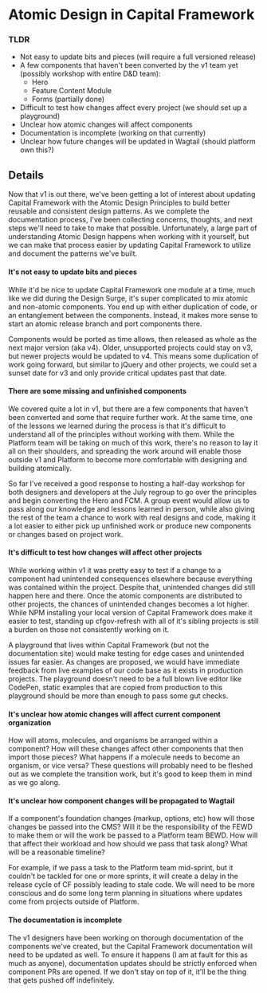 # Atomic Design in Capital Framework

### TLDR

- Not easy to update bits and pieces (will require a full versioned release)
- A few components that haven't been converted by the v1 team yet (possibly workshop with entire D&D team):
    - Hero
    - Feature Content Module
    - Forms (partially done)
- Difficult to test how changes affect every project (we should set up a playground)
- Unclear how atomic changes will affect components
- Documentation is incomplete (working on that currently)
- Unclear how future changes will be updated in Wagtail (should platform own this?)

## Details

Now that v1 is out there, we've been getting a lot of interest about updating Capital Framework with the Atomic Design Principles to build better reusable and consistent design patterns. As we complete the documentation process, I've been collecting concerns, thoughts, and next steps we'll need to take to make that possible. Unfortunately, a large part of understanding Atomic Design happens when working with it yourself, but we can make that process easier by updating Capital Framework to utilize and document the patterns we've built.

#### It's not easy to update bits and pieces

While it'd be nice to update Capital Framework one module at a time, much like we did during the Design Surge, it's super complicated to mix atomic and non-atomic components. You end up with either duplication of code, or an entanglement between the components. Instead, it makes more sense to start an atomic release branch and port components there.

Components would be ported as time allows, then released as whole as the next major version (aka v4). Older, unsupported projects could stay on v3, but newer projects would be updated to v4. This means some duplication of work going forward, but similar to jQuery and other projects, we could set a sunset date for v3 and only provide critical updates past that date.

#### There are some missing and unfinished components

We covered quite a lot in v1, but there are a few components that haven't been converted and some that require further work. At the same time, one of the lessons we learned during the process is that it's difficult to understand all of the principles without working with them. While the Platform team will be taking on much of this work, there's no reason to lay it all on their shoulders, and spreading the work around will enable those outside v1 and Platform to become more comfortable with designing and building atomically.

So far I've received a good response to hosting a half-day workshop for both designers and developers at the July regroup to go over the principles and begin converting the Hero and FCM. A group event would allow us to pass along our knowledge and lessons learned in person, while also giving the rest of the team a chance to work with real designs and code, making it a lot easier to either pick up unfinished work or produce new components or changes based on project work.

#### It's difficult to test how changes will affect other projects

While working within v1 it was pretty easy to test if a change to a component had unintended consequences elsewhere because everything was contained within the project. Despite that, unintended changes did still happen here and there. Once the atomic components are distributed to other projects, the chances of unintended changes becomes a lot higher. While NPM installing your local version of Capital Framework does make it easier to test, standing up cfgov-refresh with all of it's sibling projects is still a burden on those not consistently working on it.

A playground that lives within Capital Framework (but not the documentation site) would make testing for edge cases and unintended issues far easier. As changes are proposed, we would have immediate feedback from live examples of our code base as it exists in production projects. The playground doesn't need to be a full blown live editor like CodePen, static examples that are copied from production to this playground should be more than enough to pass some gut checks.

#### It's unclear how atomic changes will affect current component organization

How will atoms, molecules, and organisms be arranged within a component? How will these changes affect other components that then import those pieces? What happens if a molecule needs to become an organism, or vice versa? These questions will probably need to be fleshed out as we complete the transition work, but it's good to keep them in mind as we go along.

#### It's unclear how component changes will be propagated to Wagtail

If a component's foundation changes (markup, options, etc) how will those changes be passed into the CMS? Will it be the responsibility of the FEWD to make them or will the work be passed to a Platform team BEWD. How will that affect their workload and how should we pass that task along? What will be a reasonable timeline?

For example, if we pass a task to the Platform team mid-sprint, but it couldn't be tackled for one or more sprints, it will create a delay in the release cycle of CF possibly leading to stale code. We will need to be more conscious and do some long term planning in situations where updates come from projects outside of Platform.

#### The documentation is incomplete

The v1 designers have been working on thorough documentation of the components we've created, but the Capital Framework documentation will need to be updated as well. To ensure it happens (I am at fault for this as much as anyone), documentation updates should be strictly enforced when component PRs are opened. If we don't stay on top of it, it'll be the thing that gets pushed off indefinitely.
